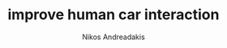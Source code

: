 ---
author: Nikos Andreadakis
image_url: /images/improve-human-car-interaction.png
title: improve human car interaction
year: 1992
caption: Driving is already a complex task that demands a varying level of cognitive and physical load. With the advancement in technology, the car has become a place for media consumption, a communications center and an interconnected workplace. The number of features in a car has also increased. As a result, the user interaction inside the car has become overcrowded and more complex. Human Car Interaction is an active area of research at Arizona State University which aims at understanding this interaction and making it simpler and safer for drivers.
license_text: http://humancarinteraction.com/
categories:
  - Έξυπνες διεπαφές
tags:
  - Μεταφορές
---